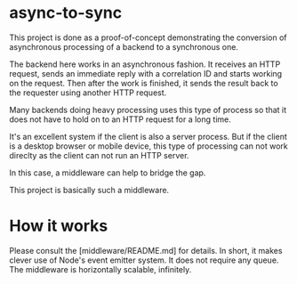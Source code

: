 # async-to-sync

This project is done as a proof-of-concept demonstrating the conversion of
asynchronous processing of a backend to a synchronous one.

The backend here works in an asynchronous fashion. It receives an HTTP request,
sends an immediate reply with a correlation ID and starts working on the request.
Then after the work is finished, it sends the result back to the requester using
another HTTP request.

Many backends doing heavy processing uses this type of process so that it does not
have to hold on to an HTTP request for a long time.

It's an excellent system if the client is also a server process. But if the client
is a desktop browser or mobile device, this type of processing can not work direclty
as the client can not run an HTTP server.

In this case, a middleware can help to bridge the gap.

This project is basically such a middleware.

# How it works

Please consult the [middleware/README.md] for details. In short, it makes clever use
of Node's event emitter system. It does not require any queue. The middleware is
horizontally scalable, infinitely.
